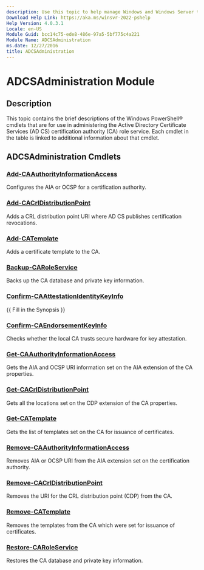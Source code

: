 ```yaml
---
description: Use this topic to help manage Windows and Windows Server technologies with Windows PowerShell.
Download Help Link: https://aka.ms/winsvr-2022-pshelp
Help Version: 4.0.3.1
Locale: en-US
Module Guid: bcc14c75-ede8-486e-97a5-5bf775c4a221
Module Name: ADCSAdministration
ms.date: 12/27/2016
title: ADCSAdministration
---
```


# ADCSAdministration Module
## Description
This topic contains the brief descriptions of the Windows PowerShell® cmdlets that are for use in administering the Active Directory Certificate Services (AD CS) certification authority (CA) role service. Each cmdlet in the table is linked to additional information about that cmdlet.

## ADCSAdministration Cmdlets
### [Add-CAAuthorityInformationAccess](./Add-CAAuthorityInformationAccess.md)
Configures the AIA or OCSP for a certification authority.

### [Add-CACrlDistributionPoint](./Add-CACrlDistributionPoint.md)
Adds a CRL distribution point URI where AD CS publishes certification revocations.

### [Add-CATemplate](./Add-CATemplate.md)
Adds a certificate template to the CA.

### [Backup-CARoleService](./Backup-CARoleService.md)
Backs up the CA database and private key information.

### [Confirm-CAAttestationIdentityKeyInfo](Confirm-CAAttestationIdentityKeyInfo.md)
{{ Fill in the Synopsis }}

### [Confirm-CAEndorsementKeyInfo](Confirm-CAEndorsementKeyInfo.md)
Checks whether the local CA trusts secure hardware for key attestation.

### [Get-CAAuthorityInformationAccess](./Get-CAAuthorityInformationAccess.md)
Gets the AIA and OCSP URI information set on the AIA extension of the CA properties.

### [Get-CACrlDistributionPoint](./Get-CACrlDistributionPoint.md)
Gets all the locations set on the CDP extension of the CA properties.

### [Get-CATemplate](./Get-CATemplate.md)
Gets the list of templates set on the CA for issuance of certificates.

### [Remove-CAAuthorityInformationAccess](./Remove-CAAuthorityInformationAccess.md)
Removes AIA or OCSP URI from the AIA extension set on the certification authority.

### [Remove-CACrlDistributionPoint](./Remove-CACrlDistributionPoint.md)
Removes the URI for the CRL distribution point (CDP) from the CA.

### [Remove-CATemplate](./Remove-CATemplate.md)
Removes the templates from the CA which were set for issuance of certificates.

### [Restore-CARoleService](./Restore-CARoleService.md)
Restores the CA database and private key information.


